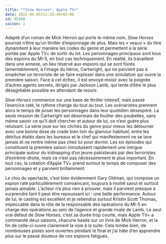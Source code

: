 ```yaml
---
title: "*Slow Horses*, Apple TV+"
date: 2022-05-05T21:33:49+02:00
id: 95480 
saison: 1
---
```


Adapté d’un roman de Mick Herron qui porte le même nom, *Slow Horses* pourrait n’être qu’un thriller d’espionnage de plus. Mais les « veaux » du titre dynamitent à leur manière les codes du genre et permettent à la série portée par Apple TV+ de sortir du lot. Les personnages principaux sont tous des espions du MI-5, en tout cas techniquement. En réalité, ils travaillent dans une annexe, un lieu réservé aux espions qui se sont foirés lamentablement, à l’image du héros, Cartwright, qui ne parvient pas à empêcher un terroriste de se faire exploser dans une simulation qui ouvre la première saison. Face à cet échec, il est envoyé moisir avec la poignée d’autres agents secrets, dirigés par Jackson Lamb, qui tente d’être le plus désagréable possible en attendant de mourir. 

*Slow Horses* commence sur une base de thriller intensif, mais passé l’exercice raté, le rythme change du tout au tout. Les scénaristes prennent alors le temps de poser les personnages dans leur quotidien désespéré. La seule mission de Cartwright est désormais de fouiller des poubelles, sans même savoir ce qu’il doit chercher et autour de lui, ce n’est guère plus reluisant. La série joue sur les clichés du genre pour mieux les détourner avec une bonne dose de crade bien loin du glamour habituel, entre les détritus étalés dans les bureaux et le chef qui manifestement ne se lave jamais et ne rentre même pas chez lui pour dormir. Les six épisodes qui constituent la première saison introduisent rapidement une intrigue principale autour du kidnapping d’un jeune pakistanais par des terroristes d’extrême-droite, mais ce n’est pas nécessairement le plus important. En tout cas, la création d’Apple TV+ prend surtout le temps de composer des personnages et y parvient brillamment. 

Le clou du spectacle, c’est bien évidemment Gary Oldman, qui compose un espion raté particulièrement convaincant, toujours à moitié saoul et surtout jamais aimable. L’acteur n’a plus rien à prouver, mais il parvient presque à surprendre tant il peut être repoussant ici : une belle performance. Autour de lui, le casting est excellent et je retiendrai surtout Kristin Scott Thomas, impeccable dans le rôle de la responsable des opérations du MI-5 en charge des opérations au sein de l’agence et grande rivale de Lamb. Le seul vrai défaut de *Slow Horses*, c’est sa durée trop courte, mais Apple TV+ a commandé deux saisons, chacune basée sur un livre de Mick Herron, et la fin de celle-ci ouvre clairement la voie à la suite. Cela tombe bien, de nombreuses pistes sont ouvertes pendant le final et j’ai hâte d’en apprendre plus sur le passé douteux de ces espions fatigués. 
